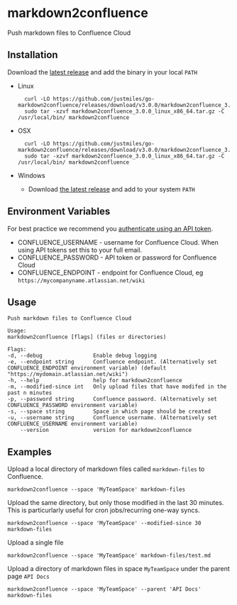 # markdown2confluence
Push markdown files to Confluence Cloud

## Installation

Download the [latest release](https://github.com/justmiles/go-markdown2confluence/releases) and add the binary in your local `PATH`

- Linux

        curl -LO https://github.com/justmiles/go-markdown2confluence/releases/download/v3.0.0/markdown2confluence_3.0.0_linux_x86_64.tar.gz
        sudo tar -xzvf markdown2confluence_3.0.0_linux_x86_64.tar.gz -C /usr/local/bin/ markdown2confluence

- OSX

        curl -LO https://github.com/justmiles/go-markdown2confluence/releases/download/v3.0.0/markdown2confluence_3.0.0_darwin_x86_64.tar.gz
        sudo tar -xzvf markdown2confluence_3.0.0_linux_x86_64.tar.gz -C /usr/local/bin/ markdown2confluence

- Windows
  - Download [the latest release](https://github.com/justmiles/go-markdown2confluence/releases/download/v3.0.0/markdown2confluence_3.0.0_windows_x86_64.zip) and add to your system `PATH`

## Environment Variables
For best practice we recommend you [authenticate using an API token](https://id.atlassian.com/manage/api-tokens).

- CONFLUENCE_USERNAME - username for Confluence Cloud. When using API tokens set this to your full email.
- CONFLUENCE_PASSWORD - API token or password for Confluence Cloud
- CONFLUENCE_ENDPOINT - endpoint for Confluence Cloud, eg `https://mycompanyname.atlassian.net/wiki`

## Usage

    Push markdown files to Confluence Cloud

    Usage:
    markdown2confluence [flags] (files or directories)

    Flags:
    -d, --debug                Enable debug logging
    -e, --endpoint string      Confluence endpoint. (Alternatively set CONFLUENCE_ENDPOINT environment variable) (default "https://mydomain.atlassian.net/wiki")
    -h, --help                 help for markdown2confluence
    -m, --modified-since int   Only upload files that have modifed in the past n minutes
    -p, --password string      Confluence password. (Alternatively set CONFLUENCE_PASSWORD environment variable)
    -s, --space string         Space in which page should be created
    -u, --username string      Confluence username. (Alternatively set CONFLUENCE_USERNAME environment variable)
        --version              version for markdown2confluence

## Examples

Upload a local directory of markdown files called `markdown-files` to Confluence.

    markdown2confluence --space 'MyTeamSpace' markdown-files

Upload the same directory, but only those modified in the last 30 minutes. This is particurlarly useful for cron jobs/recurring one-way syncs.

    markdown2confluence --space 'MyTeamSpace' --modified-since 30 markdown-files

Upload a single file

    markdown2confluence --space 'MyTeamSpace' markdown-files/test.md

Upload a directory of markdown files in space `MyTeamSpace` under the parent page `API Docs`

    markdown2confluence --space 'MyTeamSpace' --parent 'API Docs' markdown-files

